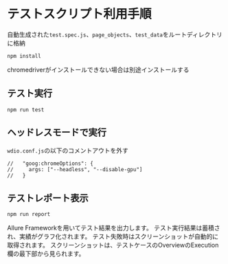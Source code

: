 # テストスクリプト利用手順
自動生成された`test.spec.js`、`page_objects`、`test_data`をルートディレクトリに格納

`npm install`

chromedriverがインストールできない場合は別途インストールする

## テスト実行

`npm run test`

## ヘッドレスモードで実行
`wdio.conf.js`の以下のコメントアウトを外す

```
//   "goog:chromeOptions": {
//     args: ["--headless", "--disable-gpu"]
//   }
```

## テストレポート表示

`npm run report`

Allure Frameworkを用いてテスト結果を出力します。
テスト実行結果は蓄積され、実績がグラフ化されます。
テスト失敗時はスクリーンショットが自動的に取得されます。
スクリーンショットは、テストケースのOverviewのExecution欄の最下部から見られます。